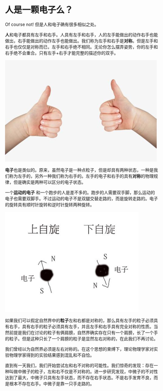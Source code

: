 # 人是一颗电子么？

Of course not! 但是人和电子确有很多相似之处。



**人**和电子都具有左手和右手。人具有左手和右手，人的左手能做出的动作右手也能做出，右手能做出的动作左手也能做出。我们称为左手和右手是**对称**。但是左手和右手也仅仅是对称而已，左手和右手绝不相同。无论你怎么摆弄姿势，你的左手和右手绝不会重合。只有左手+右手才能完整的描述你的双手。

![img](./APersonAElectron/hand.jpg)



**电子**也是类似的。原来，虽然电子是一种点粒子，但是却具有两种状态，一种是我们称为左手的，另外一种我们称为右手的。左手的电子和右手的具有**对称**的物理规律，但是确实是两种可以区分的电子状态。



一个**运动的电子** 和一个跑步的人是差不多的。跑步的人需要双手脚，那么运动的电子也需要双脚手。不过运动的电子不是双腿交替走路的，而是旋转走路的。电子的旋转具有顺时针旋转和逆时针旋转两种旋转。

![img](./APersonAElectron/electron-spin.jpg)

如果我们可以假定自然界中的**粒子**左和右都是对称的，那么具有左手的粒子必须具有右手，具有右手的粒子必须具有左手，并且左手和右手具有完全对称的性质。当然前提是我们在讨论的粒子有俩肩膀，自然界确实存在只有一个肩膀，长了一个手的粒子。但是这种只长了一个肩膀的粒子是显然左右对称的，在此我们不再讨论。



我们曾经以为自然界必须是左右对称的。在这个思想的束缚下，理论物理学家对实验物理学家得到的实验结果感到混乱和不自恰。



直到有一天我们，我们开始尝试左和右不对称的可能性。我们惊奇的发现：存在一种叫做中微子的粒子，左和右不仅是不对称的。进一步研究发现，中微子的不对性达到了最大，中微子只具有左手状态，而不存在右手状态。不是右手发育不良，而是根本不存在右手。中微子是靠一只手走路的。